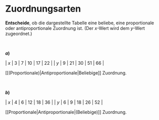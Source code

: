 <!--
version:  0.0.1

language: de

@style
input {
    text-align: center;
}
@end

formula: \carry   \textcolor{red}{\scriptsize #1}
formula: \digit   \rlap{\carry{#1}}\phantom{#2}#2
formula: \permil  \text{‰}

import: https://raw.githubusercontent.com/LiaTemplates/Tikz-Jax/main/README.md

script: https://cdn.jsdelivr.net/gh/LiaTemplates/Tikz-Jax@main/dist/index.js


tags: Zuordnung, Proportional, Antiproportional, beliebige Zuordnung, sehr leicht, sehr niedrig, Angeben

comment: Um was für eine Zuordnung handelt es sich?

author: Martin Lommatzsch

-->




# Zuordnungsarten

**Entscheide**, ob die dargestellte Tabelle eine beliebe, eine proportionale oder antiproportionale Zuordnung ist. (Der $x$-Wert wird dem $y$-Wert zugeordnet.)

<br>

__$a)\;\;$__

<!-- data-type="none" -->
|  $x$  |  3  |  7    |  10  |  17  |  22  |
|  $y$  |  9  |  21   |  30  |  51  |  66  |

[[(Proportionale)|Antiproportionale|Beliebige]] Zuordnung.

<br>

__$b)\;\;$__

<!-- data-type="none" -->
|  $x$  |  4  |  6  |  12  |  18  |  36  |
|  $y$  |  6  |  9  |  18  |  26  |  52  |

[[Proportionale|Antiproportionale|(Beliebige)]] Zuordnung.

<br>
<br>
<br>
<br>
<br>
<br>
<br>
<br>